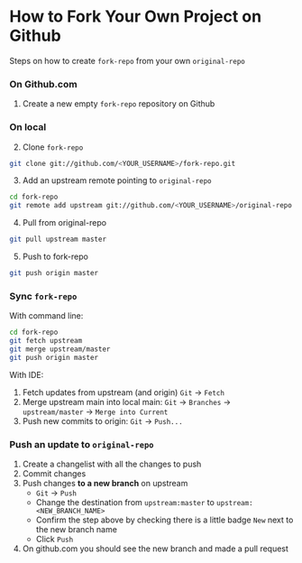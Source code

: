 # How to Fork Your Own Project on Github

Steps on how to create `fork-repo` from your own `original-repo`

### On Github.com
1. Create a new empty `fork-repo` repository on Github

### On local
2. Clone `fork-repo`

```bash
git clone git://github.com/<YOUR_USERNAME>/fork-repo.git
```

3. Add an upstream remote pointing to `original-repo`

```bash
cd fork-repo
git remote add upstream git://github.com/<YOUR_USERNAME>/original-repo.git
```

4. Pull from original-repo

```bash
git pull upstream master
```

5. Push to fork-repo

```bash
git push origin master
```


### Sync `fork-repo`
With command line:

```bash
cd fork-repo
git fetch upstream
git merge upstream/master
git push origin master
```
With IDE:
1. Fetch updates from upstream (and origin) `Git` -> `Fetch`
2. Merge upstream main into local main: `Git` -> `Branches` -> `upstream/master` -> `Merge into Current`
3. Push new commits to origin: `Git` -> `Push...` 

### Push an update to `original-repo`
1. Create a changelist with all the changes to push
2. Commit changes
3. Push changes **to a new branch** on upstream
    - `Git` -> `Push`
    - Change the destination from `upstream:master` to `upstream:<NEW_BRANCH_NAME>`
    - Confirm the step above by checking there is a little badge `New` next to the new branch name
    - Click `Push`
4. On github.com you should see the new branch and made a pull request
